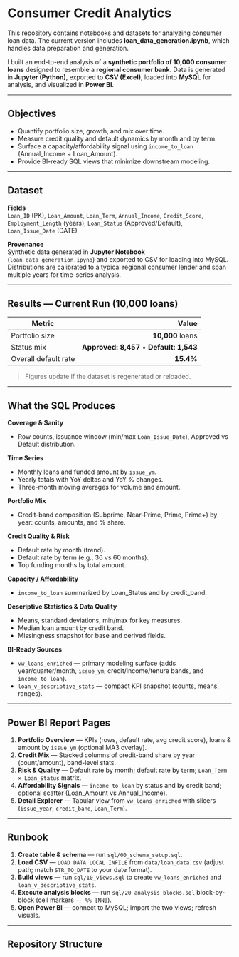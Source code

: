 # Consumer Credit Analytics

This repository contains notebooks and datasets for analyzing consumer loan data. The current version includes **loan_data_generation.ipynb**, which handles data preparation and generation.

I built an end-to-end analysis of a **synthetic portfolio of 10,000 consumer loans** designed to resemble a **regional consumer bank**. Data is generated in **Jupyter (Python)**, exported to **CSV (Excel)**, loaded into **MySQL** for analysis, and visualized in **Power BI**.

---

## Objectives
- Quantify portfolio size, growth, and mix over time.
- Measure credit quality and default dynamics by month and by term.
- Surface a capacity/affordability signal using `income_to_loan` (Annual_Income ÷ Loan_Amount).
- Provide BI-ready SQL views that minimize downstream modeling.

---

## Dataset

**Fields**  
`Loan_ID` (PK), `Loan_Amount`, `Loan_Term`, `Annual_Income`, `Credit_Score`,  
`Employment_Length` (years), `Loan_Status` (Approved/Default), `Loan_Issue_Date` (DATE)

**Provenance**  
Synthetic data generated in **Jupyter Notebook** (`loan_data_generation.ipynb`) and exported to CSV for loading into MySQL. Distributions are calibrated to a typical regional consumer lender and span multiple years for time-series analysis.

---

## Results — Current Run (10,000 loans)

| Metric | Value |
|---|---:|
| Portfolio size | **10,000** loans |
| Status mix | **Approved: 8,457** • **Default: 1,543** |
| Overall default rate | **15.4%** |

> Figures update if the dataset is regenerated or reloaded.

---

## What the SQL Produces

**Coverage & Sanity**
- Row counts, issuance window (min/max `Loan_Issue_Date`), Approved vs Default distribution.

**Time Series**
- Monthly loans and funded amount by `issue_ym`.
- Yearly totals with YoY deltas and YoY % changes.
- Three-month moving averages for volume and amount.

**Portfolio Mix**
- Credit-band composition (Subprime, Near-Prime, Prime, Prime+) by year: counts, amounts, and % share.

**Credit Quality & Risk**
- Default rate by month (trend).
- Default rate by term (e.g., 36 vs 60 months).
- Top funding months by total amount.

**Capacity / Affordability**
- `income_to_loan` summarized by Loan_Status and by credit_band.

**Descriptive Statistics & Data Quality**
- Means, standard deviations, min/max for key measures.
- Median loan amount by credit band.
- Missingness snapshot for base and derived fields.

**BI-Ready Sources**
- `vw_loans_enriched` — primary modeling surface (adds year/quarter/month, `issue_ym`, credit/income/tenure bands, and `income_to_loan`).
- `loan_v_descriptive_stats` — compact KPI snapshot (counts, means, ranges).

---

## Power BI Report Pages

1. **Portfolio Overview** — KPIs (rows, default rate, avg credit score), loans & amount by `issue_ym` (optional MA3 overlay).  
2. **Credit Mix** — Stacked columns of credit-band share by year (count/amount), band-level stats.  
3. **Risk & Quality** — Default rate by month; default rate by term; `Loan_Term × Loan_Status` matrix.  
4. **Affordability Signals** — `income_to_loan` by status and by credit band; optional scatter (Loan_Amount vs Annual_Income).  
5. **Detail Explorer** — Tabular view from `vw_loans_enriched` with slicers (`issue_year`, `credit_band`, `Loan_Term`).  

---

## Runbook

1. **Create table & schema** — run `sql/00_schema_setup.sql`.  
2. **Load CSV** — `LOAD DATA LOCAL INFILE` from `data/loan_data.csv` (adjust path; match `STR_TO_DATE` to your date format).  
3. **Build views** — run `sql/10_views.sql` to create `vw_loans_enriched` and `loan_v_descriptive_stats`.  
4. **Execute analysis blocks** — run `sql/20_analysis_blocks.sql` block-by-block (cell markers `-- %% [NN]`).  
5. **Open Power BI** — connect to MySQL; import the two views; refresh visuals.

---

## Repository Structure


